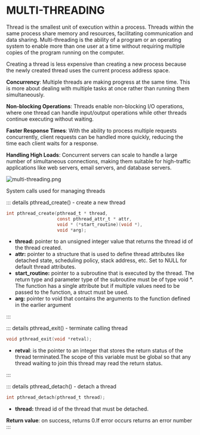 # MULTI-THREADING

Thread is the smallest unit of execution within a process. Threads within the same process share memory and resources, facilitating communication and data sharing. Multi-threading is the ability of a program or an operating system to enable more than one user at a time without requiring multiple copies of the program running on the computer. 

Creating a thread is less expensive than creating a new process because the newly created thread uses the current process address space. 

**Concurrency**: Multiple threads are making progress at the same time. This is more about dealing with multiple tasks at once rather than running them simultaneously.

**Non-blocking Operations**: Threads enable non-blocking I/O operations, where one thread can handle input/output operations while other threads continue executing without waiting.

**Faster Response Times**: With the ability to process multiple requests concurrently, client requests can be handled more quickly, reducing the time each client waits for a response.

**Handling High Loads**: Concurrent servers can scale to handle a large number of simultaneous connections, making them suitable for high-traffic applications like web servers, email servers, and database servers.

![multi-threading.png](/assets/resources/multi-threading.png)

System calls used for managing threads

::: details pthread_create()          -   create a new thread  
```c
int pthread_create(pthread_t * thread,
                   const pthread_attr_t * attr,
                   void * (*start_routine)(void *),
                   void *arg);                   

```
- **thread:** pointer to an unsigned integer value that returns the thread id of the thread created.
- **attr:** pointer to a structure that is used to define thread attributes like detached state, scheduling policy, stack address, etc. Set to NULL for default thread attributes.
- **start_routine:** pointer to a subroutine that is executed by the thread. The return type and parameter type of the subroutine must be of type void *. The function has a single attribute but if multiple values need to be passed to the function, a struct must be used.
- **arg:** pointer to void that contains the arguments to the function defined in the earlier argument


:::

::: details pthread_exit()              -   terminate calling thread  
```c
void pthread_exit(void *retval);                  

```
- **retval**:  is the pointer to an integer that stores the return status of the thread terminated.The scope of this variable must be global so that any thread waiting to join this thread may read the return status.

:::

::: details pthread_detach()         -  detach a thread  
```c
int pthread_detach(pthread_t thread);                

```
- **thread:** thread id of the thread that must be detached.

**Return value**: on success, returns 0.If error occurs returns an error number
:::